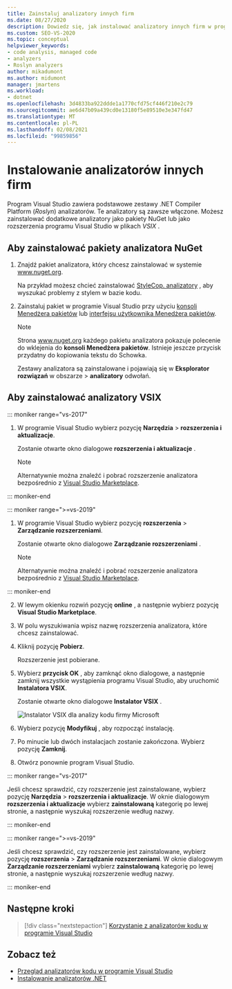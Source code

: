 ```yaml
---
title: Zainstaluj analizatory innych firm
ms.date: 08/27/2020
description: Dowiedz się, jak instalować analizatory innych firm w programie Visual Studio. Zobacz jak zainstalować analizatory w plikach VSIX i pakietach analizatora NuGet.
ms.custom: SEO-VS-2020
ms.topic: conceptual
helpviewer_keywords:
- code analysis, managed code
- analyzers
- Roslyn analyzers
author: mikadumont
ms.author: midumont
manager: jmartens
ms.workload:
- dotnet
ms.openlocfilehash: 3d4833ba922ddde1a1770cfd75cf446f210e2c79
ms.sourcegitcommit: ae6d47b09a439cd0e13180f5e89510e3e347fd47
ms.translationtype: MT
ms.contentlocale: pl-PL
ms.lasthandoff: 02/08/2021
ms.locfileid: "99859856"
---
```

# <a name="install-third-party-analyzers"></a>Instalowanie analizatorów innych firm

Program Visual Studio zawiera podstawowe zestawy .NET Compiler Platform (*Roslyn*) analizatorów. Te analizatory są zawsze włączone. Możesz zainstalować dodatkowe analizatory jako pakiety NuGet lub jako rozszerzenia programu Visual Studio w plikach *VSIX* .

## <a name="to-install-nuget-analyzer-packages"></a>Aby zainstalować pakiety analizatora NuGet

1. Znajdź pakiet analizatora, który chcesz zainstalować w systemie www.nuget.org.

   Na przykład możesz chcieć zainstalować [StyleCop. analizatory](https://www.nuget.org/packages/stylecop.analyzers/) , aby wyszukać problemy z stylem w bazie kodu.

2. Zainstaluj pakiet w programie Visual Studio przy użyciu [konsoli Menedżera pakietów](/nuget/quickstart/install-and-use-a-package-in-visual-studio#package-manager-console) lub [interfejsu użytkownika Menedżera pakietów](/nuget/quickstart/install-and-use-a-package-in-visual-studio#package-manager-console).

   > [!NOTE]
   > Strona www.nuget.org każdego pakietu analizatora pokazuje polecenie do wklejenia do **konsoli Menedżera pakietów**. Istnieje jeszcze przycisk przydatny do kopiowania tekstu do Schowka.

   Zestawy analizatora są zainstalowane i pojawiają się w **Eksplorator rozwiązań** w obszarze   >  **analizatory** odwołań.

## <a name="to-install-vsix-analyzers"></a>Aby zainstalować analizatory VSIX

::: moniker range="vs-2017"

1. W programie Visual Studio wybierz pozycję **Narzędzia** > **rozszerzenia i aktualizacje**.

   Zostanie otwarte okno dialogowe **rozszerzenia i aktualizacje** .

   > [!NOTE]
   > Alternatywnie można znaleźć i pobrać rozszerzenie analizatora bezpośrednio z [Visual Studio Marketplace](https://marketplace.visualstudio.com).

::: moniker-end

::: moniker range=">=vs-2019"

1. W programie Visual Studio wybierz pozycję **rozszerzenia** > **Zarządzanie rozszerzeniami**.

   Zostanie otwarte okno dialogowe **Zarządzanie rozszerzeniami** .

   > [!NOTE]
   > Alternatywnie można znaleźć i pobrać rozszerzenie analizatora bezpośrednio z [Visual Studio Marketplace](https://marketplace.visualstudio.com).

::: moniker-end

2. W lewym okienku rozwiń pozycję **online** , a następnie wybierz pozycję **Visual Studio Marketplace**.

3. W polu wyszukiwania wpisz nazwę rozszerzenia analizatora, które chcesz zainstalować.

4. Kliknij pozycję **Pobierz**.

   Rozszerzenie jest pobierane.

5. Wybierz **przycisk OK** , aby zamknąć okno dialogowe, a następnie zamknij wszystkie wystąpienia programu Visual Studio, aby uruchomić **Instalatora VSIX**.

   Zostanie otwarte okno dialogowe **Instalator VSIX** .

   ![Instalator VSIX dla analizy kodu firmy Microsoft](media/vsix-installer-code-analysis.png)

6. Wybierz pozycję **Modyfikuj** , aby rozpocząć instalację.

7. Po minucie lub dwóch instalacjach zostanie zakończona. Wybierz pozycję **Zamknij**.

8. Otwórz ponownie program Visual Studio.

::: moniker range="vs-2017"

Jeśli chcesz sprawdzić, czy rozszerzenie jest zainstalowane, wybierz pozycję **Narzędzia**  >  **rozszerzenia i aktualizacje**. W oknie dialogowym **rozszerzenia i aktualizacje** wybierz **zainstalowaną** kategorię po lewej stronie, a następnie wyszukaj rozszerzenie według nazwy.

::: moniker-end

::: moniker range=">=vs-2019"

Jeśli chcesz sprawdzić, czy rozszerzenie jest zainstalowane, wybierz pozycję **rozszerzenia**  >  **Zarządzanie rozszerzeniami**. W oknie dialogowym **Zarządzanie rozszerzeniami** wybierz **zainstalowaną** kategorię po lewej stronie, a następnie wyszukaj rozszerzenie według nazwy.

::: moniker-end

## <a name="next-steps"></a>Następne kroki

> [!div class="nextstepaction"]
> [Korzystanie z analizatorów kodu w programie Visual Studio](../code-quality/use-roslyn-analyzers.md)

## <a name="see-also"></a>Zobacz też

- [Przegląd analizatorów kodu w programie Visual Studio](../code-quality/roslyn-analyzers-overview.md)
- [Instalowanie analizatorów .NET](../code-quality/install-net-analyzers.md)
